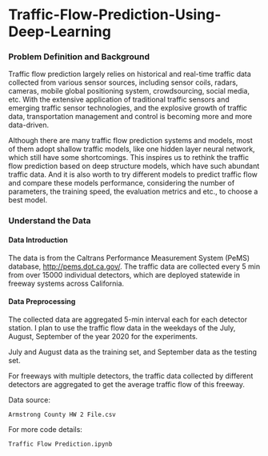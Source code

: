 # Traffic-Flow-Prediction-Using-Deep-Learning

### Problem Definition and Background
Traffic flow prediction largely relies on historical and real-time traffic data collected from various sensor sources, including sensor coils, radars, cameras, mobile global positioning system, crowdsourcing, social media, etc. With the extensive application of traditional traffic sensors and emerging traffic sensor technologies, and the explosive growth of traffic data, transportation management and control is becoming more and more data-driven. 

Although there are many traffic flow prediction systems and models, most of them adopt shallow traffic models, like one hidden layer neural network, which still have some shortcomings. This inspires us to rethink the traffic flow prediction based on deep structure models, which have such abundant traffic data. And it is also worth to try different models to predict traffic flow and compare these models performance, considering the number of parameters, the training speed, the evaluation metrics and etc., to choose a best model.

### Understand the Data
#### Data Introduction
The data is from the Caltrans Performance Measurement System (PeMS) database, http://pems.dot.ca.gov/. The traffic data are collected every 5 min from over 15000 individual detectors, which are deployed statewide in freeway systems across California.

#### Data Preprocessing

The collected data are aggregated 5-min interval each for each detector station. I plan to use the traffic flow data in the weekdays of the July, August, September of the year 2020 for the experiments.

July and August data as the training set, and September data as the testing set.

For freeways with multiple detectors, the traffic data collected by different detectors are aggregated to get the average traffic flow of this freeway.


Data source:
```
Armstrong County HW 2 File.csv
```
For more code details:
```
Traffic Flow Prediction.ipynb
```
